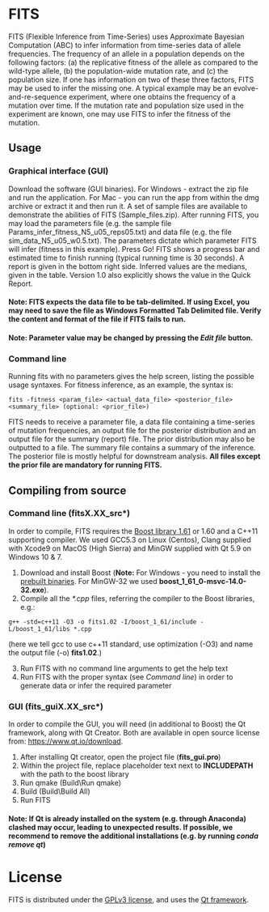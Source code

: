 # FITS
FITS (Flexible Inference from Time-Series) uses Approximate Bayesian Computation (ABC) to infer information from time-series data of allele frequencies. The frequency of an allele in a population depends on the following factors: (a) the replicative fitness of the allele as compared to the wild-type allele, (b) the population-wide mutation rate, and (c) the population size. If one has information on two of these three factors, FITS may be used to infer the missing one. A typical example may be an evolve-and-re-sequence experiment, where one obtains the frequency of a mutation over time. If the mutation rate and population size used in the experiment are known, one may use FITS to infer the fitness of the mutation. 

## Usage
### Graphical interface (GUI)
Download the software (GUI binaries). For Windows - extract the zip file and run the application. For Mac - you can run the app from within the dmg archive or extract it and then run it. A set of sample files are available to demonstrate the abilities of FITS (Sample_files.zip). After running FITS, you may load the parameters file (e.g. the sample file Params_infer_fitness_N5_u05_reps05.txt) and data file (e.g. the file sim_data_N5_u05_w0.5.txt). The parameters dictate which parameter FITS will infer (fitness in this example). Press Go!
FITS shows a progress bar and estimated time to finish running (typical running time is 30 seconds). A report is given in the bottom right side. Inferred values are the medians, given in the table. Version 1.0 also explicitly shows the value in the Quick Report.

#### Note: FITS expects the data file to be tab-delimited. If using Excel, you may need to save the file as Windows Formatted Tab Delimited file. Verify the content and format of the file if FITS fails to run.

#### Note: Parameter value may be changed by pressing the _Edit file_ button.

### Command line
Running fits with no parameters gives the help screen, listing the possible usage syntaxes. For fitness inference, as an example, the syntax is:
```
fits -fitness <param_file> <actual_data_file> <posterior_file> <summary_file> (optional: <prior_file>)
```
FITS needs to receive a parameter file, a data file containing a time-series of mutation frequencies, an output file for the posterior distribution and an output file for the summary (report) file. The prior distribution may also be outputted to a file. The summary file contains a summary of the inference. The posterior file is mostly helpful for downstream analysis. **All files except the prior file are mandatory for running FITS.**

## Compiling from source
### Command line (fitsX.XX_src\*)
In order to compile, FITS requires the [Boost library 1.61](https://sourceforge.net/projects/boost/files/boost/1.61.0/) or 1.60 and a C++11 supporting compiler. We used GCC5.3 on Linux (Centos), Clang supplied with Xcode9 on MacOS (High Sierra) and MinGW supplied with Qt 5.9 on Windows 10 & 7.
1. Download and install Boost (**Note:** For Windows - you need to install the [prebuilt binaries](https://sourceforge.net/projects/boost/files/boost-binaries/1.61.0/). For MinGW-32 we used **boost_1_61_0-msvc-14.0-32.exe**).
2. Compile all the *\*.cpp* files, referring the compiler to the Boost libraries, e.g.:
```
g++ -std=c++11 -O3 -o fits1.02 -I/boost_1_61/include -L/boost_1_61/libs *.cpp
```
(here we tell gcc to use c++11 standard, use optimization (-O3) and name the output file (-o) **fits1.02**.)

3. Run FITS with no command line arguments to get the help text
4. Run FITS with the proper syntax (see _Command line_) in order to generate data or infer the required parameter

### GUI (fits_guiX.XX_src\*)
In order to compile the GUI, you will need (in additional to Boost) the Qt framework, along with Qt Creator. Both are available in open source license from: https://www.qt.io/download.
1. After installing Qt creator, open the project file (**fits_gui.pro**)
2. Within the project file, replace placeholder text next to __INCLUDEPATH__ with the path to the boost library
3. Run qmake (Build\Run qmake)
4. Build (Build\Build All)
5. Run FITS

#### Note: If Qt is already installed on the system (e.g. through Anaconda) clashed may occur, leading to unexpected results. If possible, we recommend to remove the additional installations (e.g. by running _conda remove qt_)


# License
FITS is distributed under the [GPLv3 license](https://www.gnu.org/licenses/licenses.html#GPL), and uses the [Qt framework](https://www.qt.io/).
